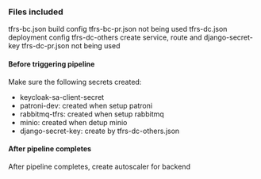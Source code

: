 ### Files included

tfrs-bc.json build config
tfrs-bc-pr.json not being used
tfrs-dc.json deployment config
tfrs-dc-others create service, route and django-secret-key
tfrs-dc-pr.json not being used

#### Before triggering pipeline

Make sure the following secrets created:
* keycloak-sa-client-secret
* patroni-dev: created when setup patroni
* rabbitmq-tfrs: created when setup rabbitmq
* minio: created when detup minio
* django-secret-key: create by tfrs-dc-others.json

#### After pipeline completes

After pipeline completes, create autoscaler for backend